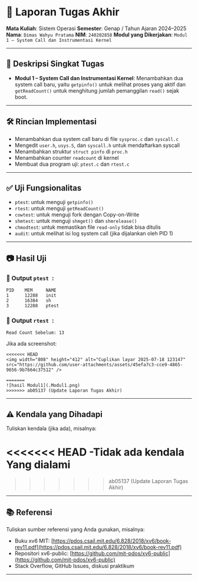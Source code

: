 # 📝 Laporan Tugas Akhir

**Mata Kuliah**: Sistem Operasi
**Semester**: Genap / Tahun Ajaran 2024–2025
**Nama**: `Dimas Wahyu Pratama`
**NIM**: `240202858`
**Modul yang Dikerjakan**:
`Modul 1 – System Call dan Instrumentasi Kernel`

---

## 📌 Deskripsi Singkat Tugas

* **Modul 1 – System Call dan Instrumentasi Kernel**:
  Menambahkan dua system call baru, yaitu `getpinfo()` untuk melihat proses yang aktif dan `getReadCount()` untuk menghitung jumlah pemanggilan `read()` sejak boot.
---

## 🛠️ Rincian Implementasi

* Menambahkan dua system call baru di file `sysproc.c` dan `syscall.c`
* Mengedit `user.h`, `usys.S`, dan `syscall.h` untuk mendaftarkan syscall
* Menambahkan struktur `struct pinfo` di `proc.h`
* Menambahkan counter `readcount` di kernel
* Membuat dua program uji: `ptest.c` dan `rtest.c`
---

## ✅ Uji Fungsionalitas

* `ptest`: untuk menguji `getpinfo()`
* `rtest`: untuk menguji `getReadCount()`
* `cowtest`: untuk menguji fork dengan Copy-on-Write
* `shmtest`: untuk menguji `shmget()` dan `shmrelease()`
* `chmodtest`: untuk memastikan file `read-only` tidak bisa ditulis
* `audit`: untuk melihat isi log system call (jika dijalankan oleh PID 1)

---

## 📷 Hasil Uji

### 📍 Output `ptest `:

```
PID    MEM     NAME
1      12288   init
2      16384   sh
3      12288   ptest
```

### 📍 Output `rtest `:

```
Read Count Sebelum: 13
```

Jika ada screenshot:

```
<<<<<<< HEAD
<img width="808" height="412" alt="Cuplikan layar 2025-07-18 123147" src="https://github.com/user-attachments/assets/45efa7c3-cce9-4865-9656-9b7664c37512" />

=======
![hasil Modul1](.Modul1.png)
>>>>>>> ab05137 (Update Laporan Tugas Akhir)
```

---

## ⚠️ Kendala yang Dihadapi

Tuliskan kendala (jika ada), misalnya:

<<<<<<< HEAD
-Tidak ada kendala Yang dialami
=======

>>>>>>> ab05137 (Update Laporan Tugas Akhir)
---

## 📚 Referensi

Tuliskan sumber referensi yang Anda gunakan, misalnya:

* Buku xv6 MIT: [https://pdos.csail.mit.edu/6.828/2018/xv6/book-rev11.pdf](https://pdos.csail.mit.edu/6.828/2018/xv6/book-rev11.pdf)
* Repositori xv6-public: [https://github.com/mit-pdos/xv6-public](https://github.com/mit-pdos/xv6-public)
* Stack Overflow, GitHub Issues, diskusi praktikum

---

